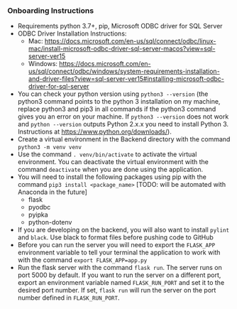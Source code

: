 ### Onboarding Instructions
- Requirements python 3.7+, pip, Microsoft ODBC driver for SQL Server
- ODBC Driver Installation Instructions:
    - Mac: https://docs.microsoft.com/en-us/sql/connect/odbc/linux-mac/install-microsoft-odbc-driver-sql-server-macos?view=sql-server-ver15
    - Windows: https://docs.microsoft.com/en-us/sql/connect/odbc/windows/system-requirements-installation-and-driver-files?view=sql-server-ver15#installing-microsoft-odbc-driver-for-sql-server
- You can check your python version using `python3 --version` (the python3 command points to the python 3 installation on my machine, replace python3 and pip3 in all commands if the python3 command gives you an error on your machine. If `python3 --version` does not work and `python --version` outputs Python 2.x.x you need to install Python 3. Instructions at https://www.python.org/downloads/).
- Create a virtual environment in the Backend directory with the command `python3 -m venv venv`
- Use the command `. venv/bin/activate` to activate the virtual environment. You can deactivate the virtual environment with the command `deactivate` when you are done using the application.
- You will need to install the following packages using pip with the command `pip3 install <package_name>` [TODO: will be automated with Anaconda in the future]
    - flask
    - pyodbc
    - pyipka
    - python-dotenv
- If you are developing on the backend, you will also want to install `pylint` and `black`. Use black to format files before pushing code to GitHub
- Before you can run the server you will need to export the `FLASK_APP` environment variable to tell your terminal the application to work with with the command `export FLASK_APP=app.py`
- Run the flask server with the command `flask run`. The server runs on port 5000 by default. If you want to run the server on a different port, export an environment variable named `FLASK_RUN_PORT` and set it to the desired port number. If set, `flask run` will run the server on the port number defined in `FLASK_RUN_PORT`.